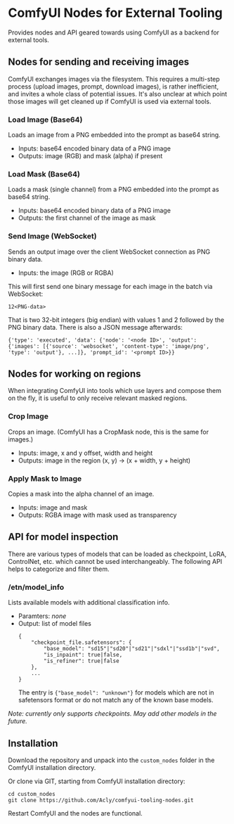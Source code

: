 # ComfyUI Nodes for External Tooling

Provides nodes and API geared towards using ComfyUI as a backend for external tools.

## Nodes for sending and receiving images

ComfyUI exchanges images via the filesystem. This requires a
multi-step process (upload images, prompt, download images), is rather
inefficient, and invites a whole class of potential issues. It's also unclear
at which point those images will get cleaned up if ComfyUI is used
via external tools.

### Load Image (Base64)

Loads an image from a PNG embedded into the prompt as base64 string.
* Inputs: base64 encoded binary data of a PNG image
* Outputs: image (RGB) and mask (alpha) if present

### Load Mask (Base64)

Loads a mask (single channel) from a PNG embedded into the prompt as base64 string.
* Inputs: base64 encoded binary data of a PNG image
* Outputs: the first channel of the image as mask

### Send Image (WebSocket)

Sends an output image over the client WebSocket connection as PNG binary data.
* Inputs: the image (RGB or RGBA)

This will first send one binary message for each image in the batch via WebSocket:
```
12<PNG-data>
```
That is two 32-bit integers (big endian) with values 1 and 2 followed by the PNG binary data. There is also a JSON message afterwards:
```
{'type': 'executed', 'data': {'node': '<node ID>', 'output': {'images': [{'source': 'websocket', 'content-type': 'image/png', 'type': 'output'}, ...]}, 'prompt_id': '<prompt ID>}}
```

## Nodes for working on regions

When integrating ComfyUI into tools which use layers and compose them on the fly, it is useful to only receive relevant masked regions.

### Crop Image

Crops an image. (ComfyUI has a CropMask node, this is the same for images.)
* Inputs: image, x and y offset, width and height
* Outputs: image in the region (x, y) -> (x + width, y + height)

### Apply Mask to Image

Copies a mask into the alpha channel of an image.
* Inputs: image and mask
* Outputs: RGBA image with mask used as transparency

## API for model inspection

There are various types of models that can be loaded as checkpoint, LoRA, ControlNet, etc. which cannot be used interchangeably. The following API helps to categorize and filter them.

### /etn/model_info

Lists available models with additional classification info.
* Paramters: _none_
* Output: list of model files
    ```
    {
        "checkpoint_file.safetensors": {
            "base_model": "sd15"|"sd20"|"sd21"|"sdxl"|"ssd1b"|"svd",
            "is_inpaint": true|false,
            "is_refiner": true|false
        },
        ...
    }
    ```
    The entry is `{"base_model": "unknown"}` for models which are not in safetensors format or do not match any of the known base models.

_Note: currently only supports checkpoints. May add other models in the future._

## Installation

Download the repository and unpack into the `custom_nodes` folder in the ComfyUI installation directory.

Or clone via GIT, starting from ComfyUI installation directory:
```
cd custom_nodes
git clone https://github.com/Acly/comfyui-tooling-nodes.git
```

Restart ComfyUI and the nodes are functional.
